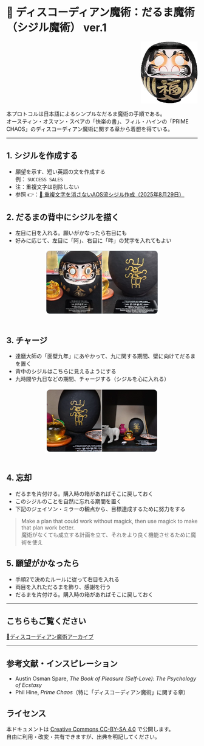 # 🍏 ディスコーディアン魔術：だるま魔術 （シジル魔術） ver.1　

<div align="right">
<img src="daruma_black.jpg" width="150"><br>
</div>

本プロトコルは日本語によるシンプルなだるま魔術の手順である。  
オースティン・オスマン・スペアの「快楽の書」、フィル・ハインの「PRIME CHAOS」のディスコーディアン魔術に関する章から着想を得ている。  

---

## 1. シジルを作成する
- 願望を示す、短い英語の文を作成する  
  例： `SUCCESS SALES`
- 注：重複文字は削除しない  
- 参照 👉：[🍏 重複文字を消さないAOS流シジル作成（2025年8月29日）](https://github.com/ravensgate-tux/sigil_duplicates/blob/main/README.md)

## 2. だるまの背中にシジルを描く
- 左目に目を入れる。願いがかなったら右目にも
- 好みに応じて、左目に「阿」、右目に「吽」の梵字を入れてもよい

<div align="center">
<img src="daruma-sigil-ex00.png" width="300">
</div>
<br>

## 3. チャージ
- 達磨大師の「面壁九年」にあやかって、九に関する期間、壁に向けてだるまを置く
- 背中のシジルはこちらに見えるようにする
- 九時間や九日などの期間、チャージする（シジルを心に入れる）

<div align="center">
<img src="daruma-sigil-ex01.png" width="300">
</div>
<br>

## 4. 忘却
- だるまを片付ける。購入時の箱があればそこに戻しておく
- このシジルのことを自然に忘れる期間を置く
- 下記のジェイソン・ミラーの観点から、目標達成するために努力をする

> Make a plan that could work without magick, then use magick to make that plan work better.<br>
> 魔術がなくても成立する計画を立て、それをより良く機能させるために魔術を使え

## 5. 願望がかなったら
- 手順2で決めたルールに従って右目を入れる
- 両目を入れただるまを飾り、感謝を行う
- だるまを片付ける。購入時の箱があればそこに戻しておく
  
---

## こちらもご覧ください
[🍏ディスコーディアン魔術アーカイブ](https://github.com/ravensgate-tux/Discordianism_ksc/blob/main/README.md)

---

## 参考文献・インスピレーション
- Austin Osman Spare, *The Book of Pleasure (Self-Love): The Psychology of Ecstasy*  
- Phil Hine, *Prime Chaos*（特に「ディスコーディアン魔術」に関する章）  

## ライセンス
本ドキュメントは [Creative Commons CC-BY-SA 4.0](https://creativecommons.org/licenses/by-sa/4.0/deed.ja) で公開します。  
自由に利用・改変・共有できますが、出典を明記してください。  

